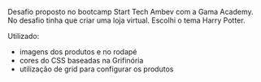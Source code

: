 Desafio proposto no bootcamp Start Tech Ambev com a Gama Academy.
No desafio tinha que criar uma loja virtual.
Escolhi o tema Harry Potter.

Utilizado:
- imagens dos produtos e no rodapé
- cores do CSS baseadas na Grifinória
- utilização de grid para configurar os produtos